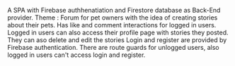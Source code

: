 A SPA with Firebase authhenatiation and Firestore database as Back-End provider.
Theme : Forum for pet owners with the idea of creating stories about their pets. Has like and comment interactions for logged in users. 
Logged in users can also access their profile page with stories they posted. They can aso delete and edit the stories
Login and register are provided by Firebase authentication. There are route guards for unlogged users, also logged in users can't access login and register.



